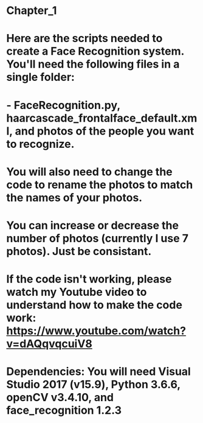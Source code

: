 # Chapter_1

# Here are the scripts needed to create a Face Recognition system. You'll need the following files in a single folder: 
# - FaceRecognition.py, haarcascade_frontalface_default.xml, and photos of the people you want to recognize.
# You will also need to change the code to rename the photos to match the names of your photos.
# You can increase or decrease the number of photos (currently I use 7 photos). Just be consistant. 

# If the code isn't working, please watch my Youtube video to understand how to make the code work: https://www.youtube.com/watch?v=dAQqvqcuiV8

# Dependencies: You will need Visual Studio 2017 (v15.9), Python 3.6.6, openCV v3.4.10, and face_recognition 1.2.3
